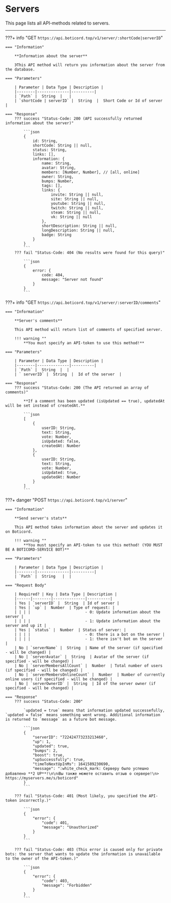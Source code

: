 # Servers

This page lists all API-methods related to servers.
_____


???+ info "GET ```https://api.boticord.top/v1/server/:shortCode|serverID```"

    === "Information"

        **Information about the server**
    
        ЭThis API method will return you information about the server from the database.
    
    === "Parameters"
    
        | Parameter | Data Type | Description |
        |--------|--------------|----------|
        | `Path` |  String  |   |
        | `shortCode | serverID` |  String  |  Short Code or Id of server  |

    === "Response"
        ??? success "Status-Code: 200 (API successfully returned information about the server)"
            
            ```json
            {
                id: String,
                shortCode: String || null,
                status: String,
                links: [],
                information: {
                    name: String,
                    avatar: String,
                    members: [Number, Number], // [all, online]
                    owner: String,
                    bumps: Number,
                    tags: [],
                    links: {
                        invite: String || null,
                        site: String || null,
                        youtube: String || null,
                        twitch: String || null,
                        steam: String || null,
                        vk: String || null
                    },
                    shortDescription: String || null,
                    longDescription: String || null,
                    badge: String
                }
            }
            ```
        ??? fail "Status-Code: 404 (No results were found for this query)" 
            
            ```json
            {
                error: {
                    code: 404,
                    message: "Server not found"
                }
            }
            ```


???+ info "GET ```https://api.boticord.top/v1/server/:serverID/comments```"

    === "Information"

        **Server's comments**
    
        This API method will return list of comments of specified server.

        !!! warning ""
            **You must specify an API-token to use this method!**
    
    === "Parameters"
    
        | Parameter | Data Type | Description |
        |--------|--------------|----------|
        | `Path` |  String  |  |
        | ` serverID` |  String  |  Id of the server  |

    === "Response"
        ??? success "Status-Code: 200 (The API returned an array of comments)"

            **If a comment has been updated (isUpdated == true), updatedAt will be set instead of createdAt.**
            
            ```json
            [
                {
                    userID: String,
                    text: String,
                    vote: Number,
                    isUpdated: false,
                    createdAt: Number
                },
                {
                    userID: String,
                    text: String,
                    vote: Number,
                    isUpdated: true,
                    updatedAt: Number
                }
            ]
            ```

???+ danger "POST ```https://api.boticord.top/v1/server```"

    === "Information"

        **Send server's stats**
    
        This API method takes information about the server and updates it on Boticord.

        !!! warning ""
            **You must specify an API-token to use this method! (YOU MUST BE A BOTICORD-SERVICE BOT)**
    
    === "Parameters"
    
        | Parameter | Data Type | Description |
        |--------|--------------|----------|
        | `Path` |  String   |  |

    === "Request Body"
    
        | Required? | Key | Data Type | Description |
        |------|--------|--------------|----------|
        | Yes | `serverID` |  String  | Id of server |
        | Yes | `up` |  Number  | Type of request: |
        | | | |                        - 0: Update information about the server |
        | | | |                        - 1: Update information about the server and up it |
        | Yes | `status` |  Number  | Status of server: |
        | | | |                        - 0: there is a bot on the server |
        | | | |                        - 1: there isn't bot on the server |
        | No | `serverName` |  String  | Name of the server (if specified - will be changed) |
        | No | `serverAvatar` |  String  | Avatar of the server (if specified - will be changed) |
        | No | `serverMembersAllCount` |  Number  | Total number of users (if specified - will be changed) |
        | No | `serverMembersOnlineCount` |  Number  | Number of currently online users (if specified - will be changed) |
        | No | `serverOwnerID` |  String  | Id of the server owner (if specified - will be changed) |

    === "Response"
        ??? success "Status-Code: 200"

            `updated = true` means that information updated successefully, `updated = false` means something went wrong. Additional information is returned to `message` as a future bot message.
            
            ```json
            {
                "serverID": "722424773233213460",
                "up": 1,
                "updated": true,
                "bumps": 2,
                "boost": true,
                "upSuccessfully": true,
                "timeToNextUpInMs": 1641589230690,
                "message": ":white_check_mark: Серверу было успешно добавлено **2 UP**!\n\nℹ️Вы также можете оставить отзыв о сервере!\n> https://myservers.me/s/boticord"
            }
            ```

        ??? fail "Status-Code: 401 (Most likely, you specified the API-token incorrectly.)" 
            
            ```json
            {
                "error": {
                    "code": 401,
                    "message": "Unauthorized"
                }
            }
            ```

        ??? fail "Status-Code: 403 (This error is caused only for private bots: the server that wants to update the information is unavailable to the owner of the API-token.)" 
            
            ```json
            {
                "error": {
                    "code": 403,
                    "message": "Forbidden"
                }
            }
            ```
